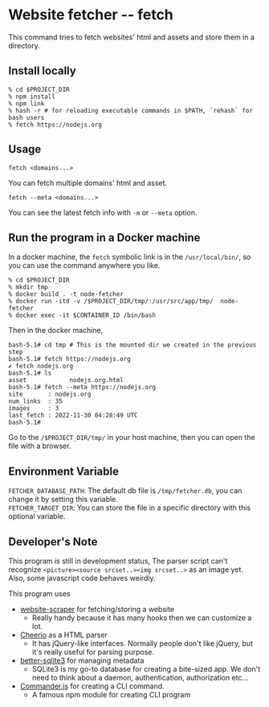 # Website fetcher -- fetch

This command tries to fetch websites' html and assets and store them in a directory.

## Install locally

```shell
% cd $PROJECT_DIR
% npm install
% npm link
% hash -r # for reloading executable commands in $PATH, `rehash` for bash users
% fetch https://nodejs.org 
```

## Usage

```shell
fetch <domains...>
```
You can fetch multiple domains' html and asset.

```shell
fetch --meta <domains...>
```
You can see the latest fetch info with `-m` or `--meta` option.

## Run the program in a Docker machine

In a docker machine, the `fetch` symbolic link is in the `/usr/local/bin/`, so you can use the command anywhere you like.

```shell
% cd $PROJECT_DIR
% mkdir tmp
% docker build . -t node-fetcher
% docker run -itd -v /$PROJECT_DIR/tmp/:/usr/src/app/tmp/  node-fetcher
% docker exec -it $CONTAINER_ID /bin/bash
```

Then in the docker machine,

```shell
bash-5.1# cd tmp # This is the mounted dir we created in the previous step
bash-5.1# fetch https://nodejs.org
✔ fetch nodejs.org
bash-5.1# ls
asset            nodejs.org.html
bash-5.1# fetch --meta https://nodejs.org
site       : nodejs.org
num_links  : 35
images     : 3
last_fetch : 2022-11-30 04:28:49 UTC
bash-5.1#
```

Go to the `/$PROJECT_DIR/tmp/` in your host machine, then you can open the file with a browser.

## Environment Variable
`FETCHER_DATABASE_PATH`: The default db file is `/tmp/fetcher.db`, you can change it by setting this variable.  
`FETCHER_TARGET_DIR`: You can store the file in a specific directory with this optional variable. 

## Developer's Note
This program is still in development status, The parser script can't recognize `<picture><source srcset..><img srcset..>` as an image yet.
Also, some javascript code behaves weirdly.

This program uses 

* [website-scraper](https://github.com/website-scraper/node-website-scraper) for fetching/storing a website
  * Really handy because it has many hooks then we can customize a lot.
* [Cheerio](https://cheerio.js.org/) as a HTML parser
  * It has jQuery-like interfaces. Normally people don't like jQuery, but it's really useful for parsing purpose.
* [better-sqlite3](https://github.com/WiseLibs/better-sqlite3) for managing metadata
  * SQLite3 is my go-to database for creating a bite-sized app. We don't need to think about a daemon, authentication, authorization etc...
* [Commander.js](https://github.com/tj/commander.js#readme) for creating a CLI command.
  * A famous npm module for creating CLI program

